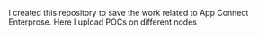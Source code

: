 I created this repository to save the work related to App Connect Enterprose.
Here I upload POCs on different nodes 
